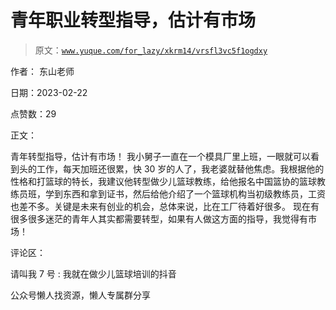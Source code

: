 # 青年职业转型指导，估计有市场

> 原文：[`www.yuque.com/for_lazy/xkrm14/vrsfl3vc5f1ogdxy`](https://www.yuque.com/for_lazy/xkrm14/vrsfl3vc5f1ogdxy)

作者： 东山老师

日期：2023-02-22

点赞数：29

正文：

青年转型指导，估计有市场！ 我小舅子一直在一个模具厂里上班，一眼就可以看到头的工作，每天加班还很累，快 30 岁的人了，我老婆就替他焦虑。我根据他的性格和打篮球的特长，我建议他转型做少儿篮球教练，给他报名中国篮协的篮球教练员班，学到东西和拿到证书，然后给他介绍了一个篮球机构当初级教练员，工资也差不多。关键是未来有创业的机会，总体来说，比在工厂待着好很多。 现在有很多很多迷茫的青年人其实都需要转型，如果有人做这方面的指导，我觉得有市场！

评论区：

请叫我 7 号 : 我就在做少儿篮球培训的抖音

公众号懒人找资源，懒人专属群分享

